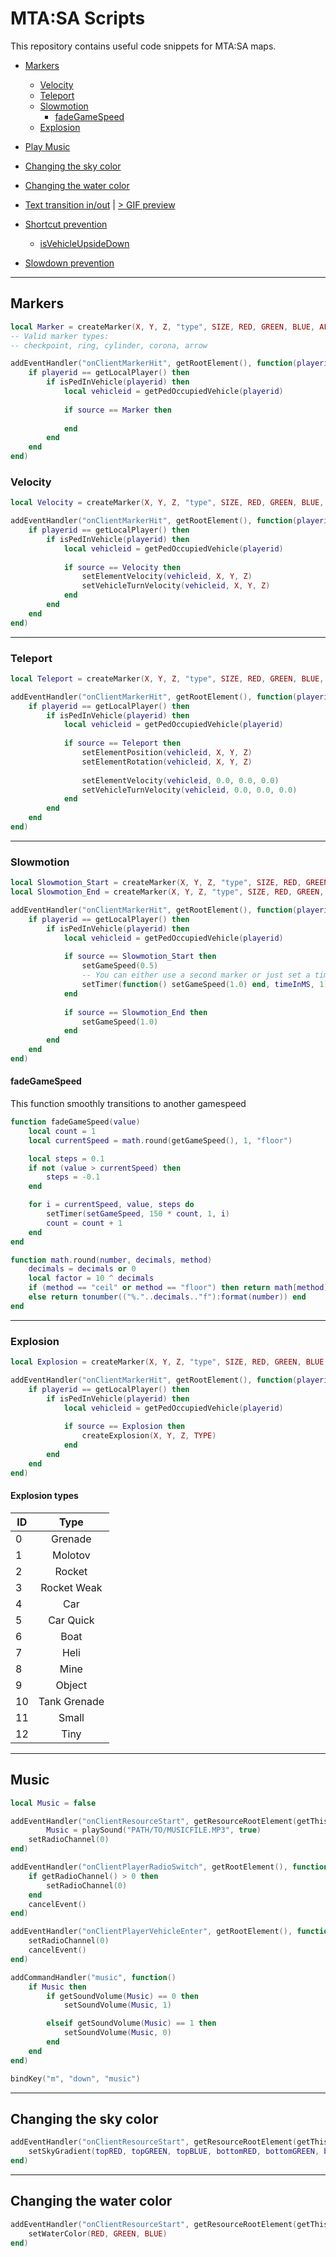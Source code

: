# MTA:SA Scripts
This repository contains useful code snippets for MTA:SA maps.

* [Markers](#markers)
	* [Velocity](#velocity)
	* [Teleport](#teleport)
	* [Slowmotion](#slowmotion)
		* [fadeGameSpeed](#fadegamespeed)
	* [Explosion](#explosion)
	
* [Play Music](#music)

* [Changing the sky color](#changing-the-sky-color)

* [Changing the water color](#changing-the-water-color)

* [Text transition in/out](text/Move%20and%20fade%20in%20and%20out.lua) | <a href="https://i.dnlk.de/31583e270a03cc778219d884a644e93b.gif">> GIF preview</a>

* [Shortcut prevention](shortcut%20prevention)
	* [isVehicleUpsideDown](shortcut%20prevention/isVehicleUpsideDown.lua)

* [Slowdown prevention](Slowbug%20fix/SBfix.lua)
---
## Markers
```lua
local Marker = createMarker(X, Y, Z, "type", SIZE, RED, GREEN, BLUE, ALPHA)
-- Valid marker types:
-- checkpoint, ring, cylinder, corona, arrow

addEventHandler("onClientMarkerHit", getRootElement(), function(playerid)
	if playerid == getLocalPlayer() then
		if isPedInVehicle(playerid) then
			local vehicleid = getPedOccupiedVehicle(playerid)
			
			if source == Marker then
				
			end
		end
	end
end)
```
### Velocity
```lua
local Velocity = createMarker(X, Y, Z, "type", SIZE, RED, GREEN, BLUE, ALPHA)

addEventHandler("onClientMarkerHit", getRootElement(), function(playerid)
	if playerid == getLocalPlayer() then
		if isPedInVehicle(playerid) then
			local vehicleid = getPedOccupiedVehicle(playerid)
			
			if source == Velocity then
				setElementVelocity(vehicleid, X, Y, Z)
				setVehicleTurnVelocity(vehicleid, X, Y, Z)
			end
		end
	end
end)
```
---
### Teleport
```lua
local Teleport = createMarker(X, Y, Z, "type", SIZE, RED, GREEN, BLUE, ALPHA)

addEventHandler("onClientMarkerHit", getRootElement(), function(playerid)
	if playerid == getLocalPlayer() then
		if isPedInVehicle(playerid) then
			local vehicleid = getPedOccupiedVehicle(playerid)
			
			if source == Teleport then
				setElementPosition(vehicleid, X, Y, Z)
				setElementRotation(vehicleid, X, Y, Z)
				
				setElementVelocity(vehicleid, 0.0, 0.0, 0.0)
				setVehicleTurnVelocity(vehicleid, 0.0, 0.0, 0.0)
			end
		end
	end
end)
```
---
### Slowmotion
```lua
local Slowmotion_Start = createMarker(X, Y, Z, "type", SIZE, RED, GREEN, BLUE, ALPHA)
local Slowmotion_End = createMarker(X, Y, Z, "type", SIZE, RED, GREEN, BLUE, ALPHA)

addEventHandler("onClientMarkerHit", getRootElement(), function(playerid)
	if playerid == getLocalPlayer() then
		if isPedInVehicle(playerid) then
			local vehicleid = getPedOccupiedVehicle(playerid)
			
			if source == Slowmotion_Start then
				setGameSpeed(0.5)
				-- You can either use a second marker or just set a timer:
				setTimer(function() setGameSpeed(1.0) end, timeInMS, 1)
			end
			
			if source == Slowmotion_End then
				setGameSpeed(1.0)
			end
		end
	end
end)
```
#### fadeGameSpeed
This function smoothly transitions to another gamespeed
```lua
function fadeGameSpeed(value)
	local count = 1
	local currentSpeed = math.round(getGameSpeed(), 1, "floor")

	local steps = 0.1
	if not (value > currentSpeed) then
		steps = -0.1
	end

	for i = currentSpeed, value, steps do
		setTimer(setGameSpeed, 150 * count, 1, i)
		count = count + 1
	end
end

function math.round(number, decimals, method)
    decimals = decimals or 0
    local factor = 10 ^ decimals
    if (method == "ceil" or method == "floor") then return math[method](number * factor) / factor
    else return tonumber(("%."..decimals.."f"):format(number)) end
end
```
---
### Explosion
```lua
local Explosion = createMarker(X, Y, Z, "type", SIZE, RED, GREEN, BLUE, ALPHA)

addEventHandler("onClientMarkerHit", getRootElement(), function(playerid)
	if playerid == getLocalPlayer() then
		if isPedInVehicle(playerid) then
			local vehicleid = getPedOccupiedVehicle(playerid)
			
			if source == Explosion then
				createExplosion(X, Y, Z, TYPE)
			end
		end
	end
end)
```
#### Explosion types
| ID | Type          |
|--- |:-------------:|
| 0  | Grenade       |
| 1  | Molotov       |
| 2  | Rocket        |
| 3  | Rocket Weak   |
| 4  | Car           |
| 5  | Car Quick     |
| 6  | Boat          |
| 7  | Heli          |
| 8  | Mine          |
| 9  | Object        |
| 10 | Tank Grenade  |
| 11 | Small         |
| 12 | Tiny          |
---
## Music
```lua
local Music = false

addEventHandler("onClientResourceStart", getResourceRootElement(getThisResource()), function()
    	Music = playSound("PATH/TO/MUSICFILE.MP3", true)
	setRadioChannel(0)
end)

addEventHandler("onClientPlayerRadioSwitch", getRootElement(), function()
	if getRadioChannel() > 0 then
		setRadioChannel(0)
	end
	cancelEvent()
end)

addEventHandler("onClientPlayerVehicleEnter", getRootElement(), function()
	setRadioChannel(0)
	cancelEvent()
end)

addCommandHandler("music", function()
	if Music then
		if getSoundVolume(Music) == 0 then
			setSoundVolume(Music, 1)

		elseif getSoundVolume(Music) == 1 then
			setSoundVolume(Music, 0)
		end
	end
end)

bindKey("m", "down", "music")
```
---
## Changing the sky color
```lua
addEventHandler("onClientResourceStart", getResourceRootElement(getThisResource()), function()
	setSkyGradient(topRED, topGREEN, topBLUE, bottomRED, bottomGREEN, bottomBLUE)
end)
```
---
## Changing the water color
```lua
addEventHandler("onClientResourceStart", getResourceRootElement(getThisResource()), function()
	setWaterColor(RED, GREEN, BLUE)
end)
```
